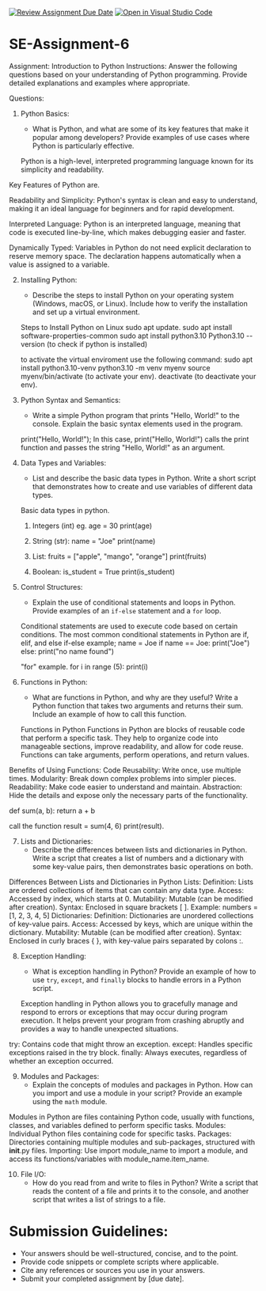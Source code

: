 [![Review Assignment Due Date](https://classroom.github.com/assets/deadline-readme-button-22041afd0340ce965d47ae6ef1cefeee28c7c493a6346c4f15d667ab976d596c.svg)](https://classroom.github.com/a/WfNmjXUk)
[![Open in Visual Studio Code](https://classroom.github.com/assets/open-in-vscode-2e0aaae1b6195c2367325f4f02e2d04e9abb55f0b24a779b69b11b9e10269abc.svg)](https://classroom.github.com/online_ide?assignment_repo_id=15305102&assignment_repo_type=AssignmentRepo)
# SE-Assignment-6
 Assignment: Introduction to Python
Instructions:
Answer the following questions based on your understanding of Python programming. Provide detailed explanations and examples where appropriate.

 Questions:

1. Python Basics:
   - What is Python, and what are some of its key features that make it popular among developers? Provide examples of use cases where Python is particularly effective.

   Python is a high-level, interpreted programming language known for its simplicity and readability.

Key Features of Python are.

Readability and Simplicity:
Python's syntax is clean and easy to understand, making it an ideal language for beginners and for rapid development.

Interpreted Language:
Python is an interpreted language, meaning that code is executed line-by-line, which makes debugging easier and faster.

Dynamically Typed:
Variables in Python do not need explicit declaration to reserve memory space. The declaration happens automatically when a value is assigned to a variable.


2. Installing Python:
   - Describe the steps to install Python on your operating system (Windows, macOS, or Linux). Include how to verify the installation and set up a virtual environment.
   
   Steps to Install Python on Linux
   sudo apt update.
   sudo apt install software-properties-common
   sudo apt install python3.10
   Python3.10 --version (to check if python is installed)
   
   to activate the virtual enviroment use the following command:
   sudo apt install python3.10-venv
   python3.10 -m venv myenv
   source myenv/bin/activate  (to activate your env).
   deactivate (to deactivate your env).

3. Python Syntax and Semantics:
   - Write a simple Python program that prints "Hello, World!" to the console. Explain the basic syntax elements used in the program.

   print("Hello, World!");
   In this case, print("Hello, World!") calls the print function and passes the string "Hello, World!" as an argument.


4. Data Types and Variables:
   - List and describe the basic data types in Python. Write a short script that demonstrates how to create and use variables of different data types.

   Basic data types in python.
   1. Integers (int) eg.
   age = 30
   print(age)

   2. String (str):
   name = "Joe"
   print(name)

   3. List:
   fruits = ["apple", "mango", "orange"]
   print(fruits)

   4. Boolean: 
   is_student = True
   print(is_student)

5. Control Structures:
   - Explain the use of conditional statements and loops in Python. Provide examples of an `if-else` statement and a `for` loop.

   Conditional statements are used to execute code based on certain conditions. The most common conditional statements in Python are if, elif, and else
   if-else example;
   name = Joe
   if name == Joe:
   print("Joe")
   else: 
   print("no name found")

   "for" example.
   for i in range (5):
   print(i)

6. Functions in Python:
   - What are functions in Python, and why are they useful? Write a Python function that takes two arguments and returns their sum. Include an example of how to call this function.

   Functions in Python
Functions in Python are blocks of reusable code that perform a specific task. They help to organize code into manageable sections, improve readability, and allow for code reuse. Functions can take arguments, perform operations, and return values.

Benefits of Using Functions:
Code Reusability: Write once, use multiple times.
Modularity: Break down complex problems into simpler pieces.
Readability: Make code easier to understand and maintain.
Abstraction: Hide the details and expose only the necessary parts of the functionality.

   def sum(a, b):
   return a + b

   call the function
   result = sum(4, 6)
   print(result).


7. Lists and Dictionaries:
   - Describe the differences between lists and dictionaries in Python. Write a script that creates a list of numbers and a dictionary with some key-value pairs, then demonstrates basic operations on both.

Differences Between Lists and Dictionaries in Python
Lists:
Definition: Lists are ordered collections of items that can contain any data type.
Access: Accessed by index, which starts at 0.
Mutability: Mutable (can be modified after creation).
Syntax: Enclosed in square brackets [ ].
Example: numbers = [1, 2, 3, 4, 5]
Dictionaries:
Definition: Dictionaries are unordered collections of key-value pairs.
Access: Accessed by keys, which are unique within the dictionary.
Mutability: Mutable (can be modified after creation).
Syntax: Enclosed in curly braces { }, with key-value pairs separated by colons :.


8. Exception Handling:
   - What is exception handling in Python? Provide an example of how to use `try`, `except`, and `finally` blocks to handle errors in a Python script.

   Exception handling in Python allows you to gracefully manage and respond to errors or exceptions that may occur during program execution. It helps prevent your program from crashing abruptly and provides a way to handle unexpected situations.

try: Contains code that might throw an exception.
except: Handles specific exceptions raised in the try block.
finally: Always executes, regardless of whether an exception occurred.

9. Modules and Packages:
   - Explain the concepts of modules and packages in Python. How can you import and use a module in your script? Provide an example using the `math` module.

Modules in Python are files containing Python code, usually with functions, classes, and variables defined to perform specific tasks.
Modules: Individual Python files containing code for specific tasks.
Packages: Directories containing multiple modules and sub-packages, structured with __init__.py files.
Importing: Use import module_name to import a module, and access its functions/variables with module_name.item_name.

10. File I/O:
    - How do you read from and write to files in Python? Write a script that reads the content of a file and prints it to the console, and another script that writes a list of strings to a file.

# Submission Guidelines:
- Your answers should be well-structured, concise, and to the point.
- Provide code snippets or complete scripts where applicable.
- Cite any references or sources you use in your answers.
- Submit your completed assignment by [due date].


